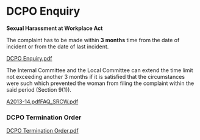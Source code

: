 # DCPO Enquiry

**Sexual Harassment at Workplace Act**

The complaint has to be made within **3 months** time from the date of incident or from the date of last incident.

[DCPO Enquiry.pdf](../files/623dd02e-d07a-4e8c-ad92-b995c91f9fe2.pdf)

  

The Internal Committee and the Local Committee can extend the time limit not exceeding another 3 months if it is satisfied that the circumstances were such which prevented the woman from filing the complaint within the said period (Section 9(1)).

  

[A2013-14.pdf](../files/76440fc9-c202-401e-b5f6-bd4951304be9.pdf)[FAQ\_SRCW.pdf](../files/326af6cb-67ee-4faa-9c18-730f2d5ab7bc.pdf)

  

### DCPO Termination Order

[DCPO Termination Order.pdf](../files/58d2141d-e170-41be-a990-a1313aa623f2.pdf)